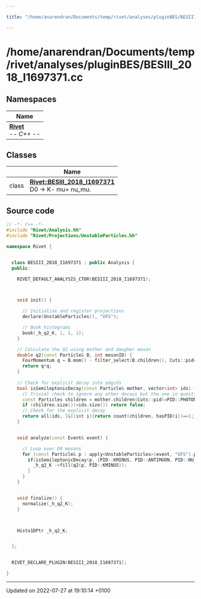 ```yaml
---

title: "/home/anarendran/Documents/temp/rivet/analyses/pluginBES/BESIII_2018_I1697371.cc"

---
```


# /home/anarendran/Documents/temp/rivet/analyses/pluginBES/BESIII_2018_I1697371.cc



## Namespaces

| Name           |
| -------------- |
| **[Rivet](http://example.org/namespaces/namespacerivet/)** <br>-*- C++ -*-  |

## Classes

|                | Name           |
| -------------- | -------------- |
| class | **[Rivet::BESIII_2018_I1697371](http://example.org/classes/classrivet_1_1besiii__2018__i1697371/)** <br>D0 -> K- mu+ nu_mu.  |




## Source code

```cpp
// -*- C++ -*-
#include "Rivet/Analysis.hh"
#include "Rivet/Projections/UnstableParticles.hh"

namespace Rivet {


  class BESIII_2018_I1697371 : public Analysis {
  public:

    RIVET_DEFAULT_ANALYSIS_CTOR(BESIII_2018_I1697371);



    void init() {

      // Initialise and register projections
      declare(UnstableParticles(), "UFS");

      // Book histograms
      book(_h_q2_K, 1, 1, 1);
    }

    // Calculate the Q2 using mother and daugher meson
    double q2(const Particle& B, int mesonID) {
      FourMomentum q = B.mom() - filter_select(B.children(), Cuts::pid==mesonID)[0];
      return q*q;
    }
    
    // Check for explicit decay into pdgids
    bool isSemileptonicDecay(const Particle& mother, vector<int> ids) {
      // Trivial check to ignore any other decays but the one in question modulo photons
      const Particles children = mother.children(Cuts::pid!=PID::PHOTON);
      if (children.size()!=ids.size()) return false;
      // Check for the explicit decay
      return all(ids, [&](int i){return count(children, hasPID(i))==1;});
    }


    void analyze(const Event& event) {

      // Loop over D0 mesons
      for (const Particle& p : apply<UnstableParticles>(event, "UFS").particles(Cuts::pid==PID::D0)) {
        if(isSemileptonicDecay(p, {PID::KMINUS, PID::ANTIMUON, PID::NU_MU})) {
          _h_q2_K ->fill(q2(p, PID::KMINUS));
        }
      }
    }


    void finalize() {
      normalize(_h_q2_K);
    }



    Histo1DPtr _h_q2_K;


  };


  RIVET_DECLARE_PLUGIN(BESIII_2018_I1697371);

}
```


-------------------------------

Updated on 2022-07-27 at 19:10:14 +0100
